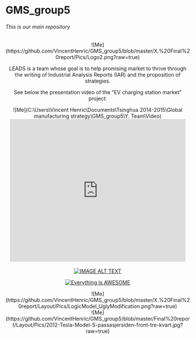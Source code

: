 GMS_group5
============================
###### This is our main repository



<center> ![Me](https://github.com/VincentHenric/GMS_group5/blob/master/X.%20Final%20report/Pics/Logo2.png?raw=true)


LEADS is a team whose goal is to help promising market to thrive through the writing of Industrial Analysis Reports (IAR) and the proposition of strategies.

See below the presentation video of the "EV charging station market" project:


<center> ![Me](C:\Users\Vincent Henric\Documents\Tsinghua 2014-2015\Global manufacturing strategy\GMS_group5\Y. Team\Video)<center>

<iframe  title="YouTube video player" width="480" height="390" src="http://v.youku.com/v_show/id_XOTQ0OTE0OTc2.html?from=y1.3-idx-uhome-1519-20887.205905.6-1.1-8-1-6-0" frameborder="0" allowfullscreen></iframe>

[![IMAGE ALT TEXT](http://img.youtube.com/vi/YOUTUBE_VIDEO_ID_HERE/0.jpg)](http://www.youtube.com/watch?v=YOUTUBE_VIDEO_ID_HERE "Video Title")

[![Everything Is AWESOME](http://i.imgur.com/Ot5DWAW.png)](https://youtu.be/StTqXEQ2l-Y?t=35s "Everything Is AWESOME")

<center> ![Me](https://github.com/VincentHenric/GMS_group5/blob/master/X.%20Final%20report/Layout/Pics/LogicModel_UglyModification.png?raw=true)<center>









<center>![Me](https://github.com/VincentHenric/GMS_group5/blob/master/Final%20report/Layout/Pics/2012-Tesla-Model-S-passasjersiden-front-tre-kvart.jpg?raw=true)
